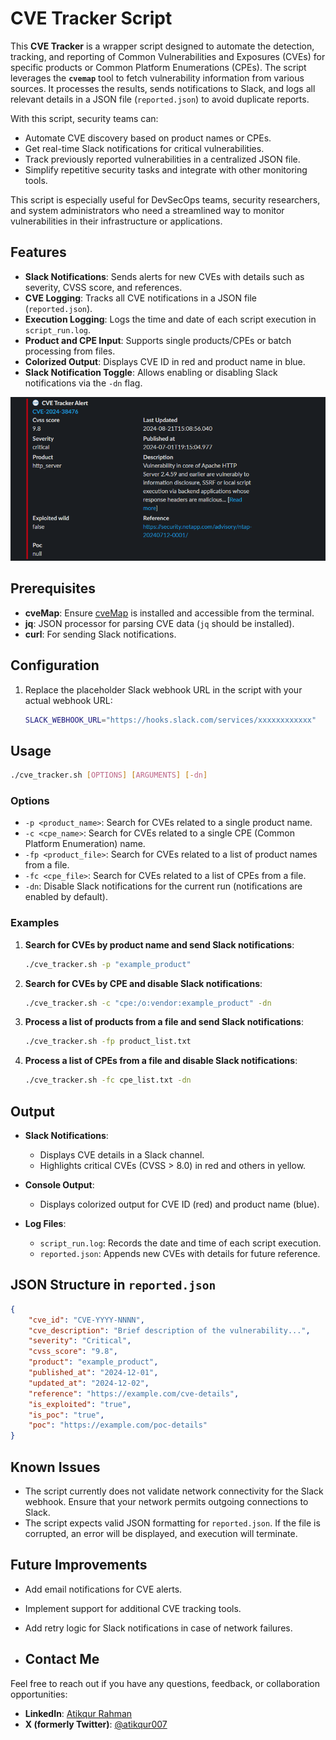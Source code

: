
# CVE Tracker Script  

This **CVE Tracker** is a wrapper script designed to automate the detection, tracking, and reporting of Common Vulnerabilities and Exposures (CVEs) for specific products or Common Platform Enumerations (CPEs). 
The script leverages the **`cvemap`** tool to fetch vulnerability information from various sources. It processes the results, sends notifications to Slack, and logs all relevant details in a JSON file (`reported.json`) to avoid duplicate reports.

With this script, security teams can:
- Automate CVE discovery based on product names or CPEs.
- Get real-time Slack notifications for critical vulnerabilities.
- Track previously reported vulnerabilities in a centralized JSON file.
- Simplify repetitive security tasks and integrate with other monitoring tools.

This script is especially useful for DevSecOps teams, security researchers, and system administrators who need a streamlined way to monitor vulnerabilities in their infrastructure or applications.

## Features  

- **Slack Notifications**: Sends alerts for new CVEs with details such as severity, CVSS score, and references.  
- **CVE Logging**: Tracks all CVE notifications in a JSON file (`reported.json`).  
- **Execution Logging**: Logs the time and date of each script execution in `script_run.log`.  
- **Product and CPE Input**: Supports single products/CPEs or batch processing from files.  
- **Colorized Output**: Displays CVE ID in red and product name in blue.  
- **Slack Notification Toggle**: Allows enabling or disabling Slack notifications via the `-dn` flag.

![Alt text](https://raw.githubusercontent.com/atikrahman1/cvetracker/refs/heads/main/Slack-notification-preview.png)


## Prerequisites  

- **cveMap**: Ensure [cveMap](https://github.com/projectdiscovery/cvemap) is installed and accessible from the terminal.
- **jq**: JSON processor for parsing CVE data (`jq` should be installed).  
- **curl**: For sending Slack notifications.  

## Configuration  

1. Replace the placeholder Slack webhook URL in the script with your actual webhook URL:  

    ```bash  
    SLACK_WEBHOOK_URL="https://hooks.slack.com/services/xxxxxxxxxxxx"  
    ```  

## Usage  

```bash  
./cve_tracker.sh [OPTIONS] [ARGUMENTS] [-dn]  
```  

### Options  

- `-p <product_name>`: Search for CVEs related to a single product name.  
- `-c <cpe_name>`: Search for CVEs related to a single CPE (Common Platform Enumeration) name.  
- `-fp <product_file>`: Search for CVEs related to a list of product names from a file.  
- `-fc <cpe_file>`: Search for CVEs related to a list of CPEs from a file.  
- `-dn`: Disable Slack notifications for the current run (notifications are enabled by default).  

### Examples  

1. **Search for CVEs by product name and send Slack notifications**:  
    ```bash  
    ./cve_tracker.sh -p "example_product"  
    ```  

2. **Search for CVEs by CPE and disable Slack notifications**:  
    ```bash  
    ./cve_tracker.sh -c "cpe:/o:vendor:example_product" -dn  
    ```  

3. **Process a list of products from a file and send Slack notifications**:  
    ```bash  
    ./cve_tracker.sh -fp product_list.txt  
    ```  

4. **Process a list of CPEs from a file and disable Slack notifications**:  
    ```bash  
    ./cve_tracker.sh -fc cpe_list.txt -dn  
    ```  

## Output  

- **Slack Notifications**:  
  - Displays CVE details in a Slack channel.  
  - Highlights critical CVEs (CVSS > 8.0) in red and others in yellow.  

- **Console Output**:  
  - Displays colorized output for CVE ID (red) and product name (blue).  

- **Log Files**:  
  - `script_run.log`: Records the date and time of each script execution.  
  - `reported.json`: Appends new CVEs with details for future reference.  

## JSON Structure in `reported.json`  

```json  
{
    "cve_id": "CVE-YYYY-NNNN",
    "cve_description": "Brief description of the vulnerability...",
    "severity": "Critical",
    "cvss_score": "9.8",
    "product": "example_product",
    "published_at": "2024-12-01",
    "updated_at": "2024-12-02",
    "reference": "https://example.com/cve-details",
    "is_exploited": "true",
    "is_poc": "true",
    "poc": "https://example.com/poc-details"
}
```  

## Known Issues  

- The script currently does not validate network connectivity for the Slack webhook. Ensure that your network permits outgoing connections to Slack.  
- The script expects valid JSON formatting for `reported.json`. If the file is corrupted, an error will be displayed, and execution will terminate.  

## Future Improvements  

- Add email notifications for CVE alerts.  
- Implement support for additional CVE tracking tools.  
- Add retry logic for Slack notifications in case of network failures.

- ## Contact Me  

Feel free to reach out if you have any questions, feedback, or collaboration opportunities:

- **LinkedIn**: [Atikqur Rahman](https://www.linkedin.com/in/atikqur-rahman/)  
- **X (formerly Twitter)**: [@atikqur007](https://x.com/atikqur007)  

